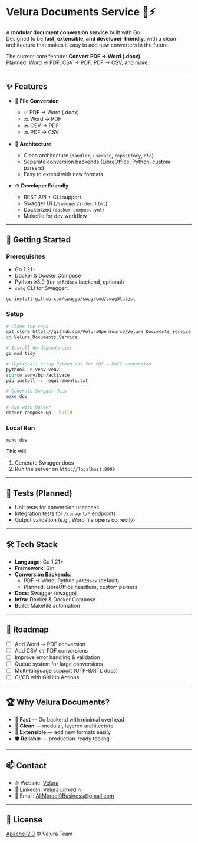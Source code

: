 # Velura Documents Service 📑⚡

A **modular document conversion service** built with Go.  
Designed to be **fast, extensible, and developer-friendly**, with a clean architecture that makes it easy to add new converters in the future.

The current core feature: **Convert PDF → Word (.docx)**.  
Planned: Word → PDF, CSV → PDF, PDF → CSV, and more.

---

## ✨ Features

- 📑 **File Conversion**

  - ✅ PDF → Word (.docx)
  - 🔜 Word → PDF
  - 🔜 CSV → PDF
  - 🔜 PDF → CSV

- 🧩 **Architecture**

  - Clean architecture (`handler`, `usecase`, `repository`, `dto`)
  - Separate conversion backends (LibreOffice, Python, custom parsers)
  - Easy to extend with new formats

- ⚙️ **Developer Friendly**
  - REST API + CLI support
  - Swagger UI (`/swagger/index.html`)
  - Dockerized (`docker-compose.yml`)
  - Makefile for dev workflow

---

## 🚀 Getting Started

### Prerequisites

- Go 1.21+
- Docker & Docker Compose
- Python ≥3.9 (for `pdf2docx` backend, optional)
- `swag` CLI for Swagger:

```bash
go install github.com/swaggo/swag/cmd/swag@latest
```

### Setup

```bash
# Clone the repo
git clone https://github.com/VeluraOpenSource/Velura_Documents_Service.git
cd Velura_Documents_Service

# Install Go dependencies
go mod tidy

# (Optional) Setup Python env for PDF → DOCX conversion
python3 -m venv venv
source venv/bin/activate
pip install -r requirements.txt

# Generate Swagger docs
make doc

# Run with Docker
docker-compose up --build
```

### Local Run

```bash
make dev
```

This will:

1. Generate Swagger docs
2. Run the server on `http://localhost:8080`

---

## 🧪 Tests (Planned)

- Unit tests for conversion usecases
- Integration tests for `/convert/*` endpoints
- Output validation (e.g., Word file opens correctly)

---

## 🛠️ Tech Stack

- **Language**: Go 1.21+
- **Framework**: Gin
- **Conversion Backends**:
  - PDF → Word: Python `pdf2docx` (default)
  - Planned: LibreOffice headless, custom parsers
- **Docs**: Swagger (swaggo)
- **Infra**: Docker & Docker Compose
- **Build**: Makefile automation

---

## 📌 Roadmap

- [ ] Add Word → PDF conversion
- [ ] Add CSV ↔ PDF conversions
- [ ] Improve error handling & validation
- [ ] Queue system for large conversions
- [ ] Multi-language support (UTF-8/RTL docs)
- [ ] CI/CD with GitHub Actions

---

## 🏆 Why Velura Documents?

- 🚀 **Fast** — Go backend with minimal overhead
- 🧼 **Clean** — modular, layered architecture
- 🧩 **Extensible** — add new formats easily
- 🛡️ **Reliable** — production-ready tooling

---

## 📫 Contact

- 🌐 Website: [Velura](https://velura-open-source-r36i.vercel.app)
- 💼 LinkedIn: [Velura LinkedIn](https://www.linkedin.com/company/velura-open-source)
- 📧 Email: AliMoradi0Business@gmail.com

---

## 📜 License

[Apache-2.0](./LICENSE) © Velura Team
